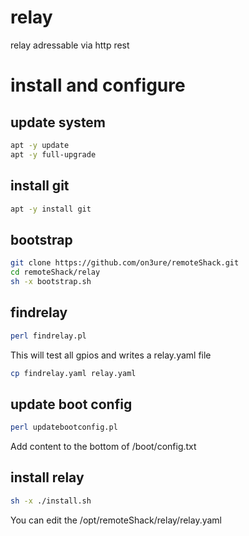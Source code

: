 # relay

relay adressable via http rest

# install and configure

## update system

```sh
apt -y update
apt -y full-upgrade
```

## install git
```sh
apt -y install git
```

## bootstrap
```sh
git clone https://github.com/on3ure/remoteShack.git
cd remoteShack/relay
sh -x bootstrap.sh
```

## findrelay
```sh
perl findrelay.pl
```

This will test all gpios and writes a relay.yaml file
```sh
cp findrelay.yaml relay.yaml
```

## update boot config
```sh
perl updatebootconfig.pl
```

Add content to the bottom of /boot/config.txt

## install relay
```sh
sh -x ./install.sh
```

You can edit the /opt/remoteShack/relay/relay.yaml
